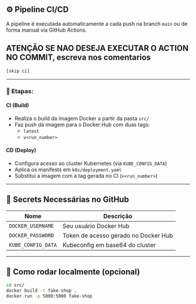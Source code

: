 ## ⚙️ Pipeline CI/CD 

A pipeline é executada automaticamente a cada push na branch `main` ou de forma manual via GitHub Actions.

## ATENÇÃO SE NAO DESEJA EXECUTAR O ACTION NO COMMIT, escreva nos comentarios 

```bash
[skip ci]
```
---

### 🔨 Etapas:

#### CI (Build)
- Realiza o build da imagem Docker a partir da pasta `src/`
- Faz push da imagem para o Docker Hub com duas tags:
  - `latest`
  - `v<run_number>`

#### CD (Deploy)
- Configura acesso ao cluster Kubernetes (via `KUBE_CONFIG_DATA`)
- Aplica os manifests em `k8s/deployment.yaml`
- Substitui a imagem com a tag gerada no CI (`v<run_number>`)

---

## 🔐 Secrets Necessárias no GitHub

| Nome               | Descrição                           |
|--------------------|--------------------------------------|
| `DOCKER_USERNAME`  | Seu usuário Docker Hub              |
| `DOCKER_PASSWORD`  | Token de acesso gerado no Docker Hub|
| `KUBE_CONFIG_DATA` | Kubeconfig em base64 do cluster     |

---

## 📌 Como rodar localmente (opcional)

```bash
cd src/
docker build -t fake-shop .
docker run -p 5000:5000 fake-shop
